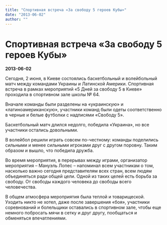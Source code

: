 ```yaml
---
title: "Спортивная встреча «За свободу 5 героев Кубы»"
date: "2013-06-02"
author: ""
---
```


# Спортивная встреча «За свободу 5 героев Кубы»

**2013-06-02** 

Сегодня, 2 июня, в Киеве состоялись баскетбольный и волейбольный матч между командами Украины и Латинской Америки. Спортивная встреча в рамках мероприятий «5 Дней за свободу 5 в Киеве» проходила в спортивном зале школы № 64.

Вначале команды были разделены на «украинскую» и «латиноамериканскую», участники команд были одеты соответственно в черные и белые футболки с надписями «Свободу 5».

Баскетбольный матч длился недолго, победила «Украина», но все участники остались довольными.

В волейбол решили играть совсем по-честному: команды поделились сильными и менее сильными игроками друг с другом поровну. Таким образом и вышло, что победила дружба.

Во время мероприятия, в перерывах между играми, организатор мероприятия – Мануэль Лопес – напоминал всем участникам о том, насколько важно сегодня представителям всех стран, всем людям объединяться ради общей цели. Одной из таких целей есть борьба за свободу. От свободы каждого человека до свободы всего человечества.

В общем атмосфера мероприятия была теплой и товарищеской. Уходить никто не хотел, даже после завершения «боя», участники соревнований и болельщики оставались в спортивном зале, чтобы еще немного побросать мячи в сетку и друг другу, пообщаться и обменяться впечатлениями.